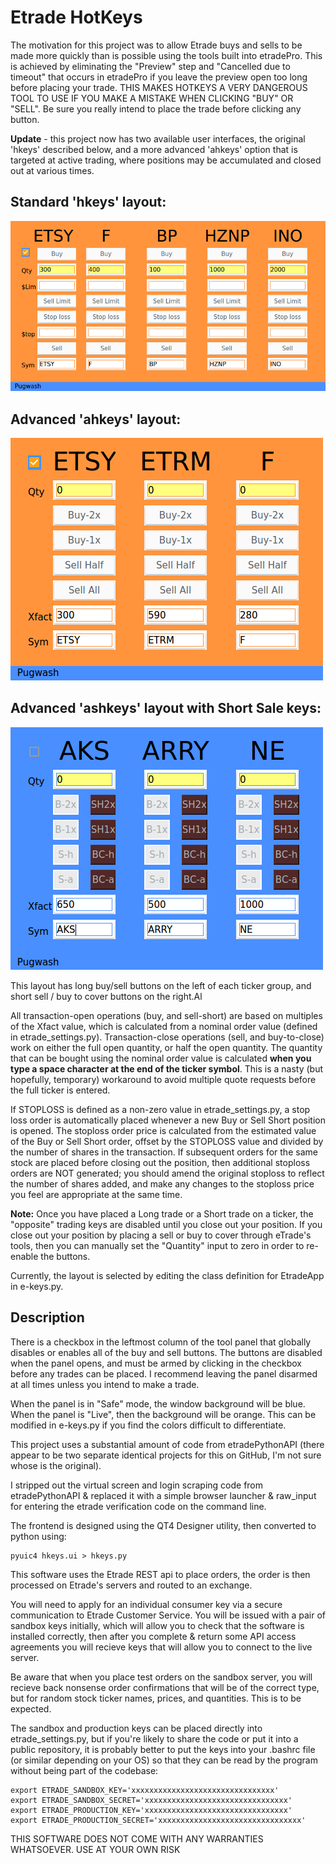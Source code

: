 # Etrade HotKeys

The motivation for this project was to allow Etrade buys and sells to be made more quickly than is possible using the tools built into etradePro. This is achieved by eliminating the "Preview" step and "Cancelled due to timeout" that occurs in etradePro if you leave the preview open too long before placing your trade. THIS MAKES HOTKEYS A VERY DANGEROUS TOOL TO USE IF YOU MAKE A MISTAKE WHEN CLICKING "BUY" OR "SELL". Be sure you really intend to place the trade before clicking any button.

**Update** - this project now has two available user interfaces, the original 'hkeys' described below, and a more advanced 'ahkeys' option that is targeted at active trading, where positions may be accumulated and closed out at various times.

## Standard 'hkeys' layout:
![hkeys screenshot](docs/img/hkeys.png)

## Advanced 'ahkeys' layout:
![ahkeys screenshot](docs/img/ahkeys.png)

## Advanced 'ashkeys' layout with Short Sale keys:
![ashkeys screenshot](docs/img/ashkeys.png)

This layout has long buy/sell buttons on the left of each ticker group, and short sell / buy to cover buttons on the right.Al

All transaction-open operations (buy, and sell-short) are based on multiples of the Xfact value, which is calculated from a nominal order value (defined in etrade_settings.py). Transaction-close operations (sell, and buy-to-close) work on either the full open quantity, or half the open quantity. The quantity that can be bought using the nominal order value is calculated **when you type a space character at the end of the ticker symbol**. This is a nasty (but hopefully, temporary) workaround to avoid multiple quote requests before the full ticker is entered.

If STOPLOSS is defined as a non-zero value in etrade_settings.py, a stop loss order is automatically placed whenever a new Buy or Sell Short position is opened. The stoploss order price is calculated from the estimated value of the Buy or Sell Short order, offset by the STOPLOSS value and divided by the number of shares in the transaction. If subsequent orders for the same stock are placed before closing out the position, then additional stoploss orders are NOT generated; you should amend the original stoploss to reflect the number of shares added, and make any changes to the stoploss price you feel are appropriate at the same time.

**Note:** Once you have placed a Long trade or a Short trade on a ticker, the "opposite" trading keys are disabled until you close out your position. If you close out your position by placing a sell or buy to cover through eTrade's tools, then you can manually set the "Quantity" input to zero in order to re-enable the buttons. 

Currently, the layout is selected by editing the class definition for EtradeApp in e-keys.py.

## Description

There is a checkbox in the leftmost column of the tool panel that globally disables or enables all of the buy and sell buttons. The buttons are disabled when the panel opens, and must be armed by clicking in the checkbox before any trades can be placed. I recommend leaving the panel disarmed at all times unless you intend to make a trade.

When the panel is in "Safe" mode, the window background will be blue. When the panel is "Live", then the background will be orange. This can be modified in e-keys.py if you find the colors difficult to differentiate.

This project uses a substantial amount of code from etradePythonAPI (there appear to be two separate identical projects for this on GitHub, I'm not sure whose is the original).

I stripped out the virtual screen and login scraping code from etradePythonAPI & replaced it with a simple browser launcher & raw_input for entering the etrade verification code on the command line.

The frontend is designed using the QT4 Designer utility, then converted to python using:
```
pyuic4 hkeys.ui > hkeys.py
```

This software uses the Etrade REST api to place orders, the order is then processed on Etrade's servers and routed to an exchange.

You will need to apply for an individual consumer key via a secure communication to Etrade Customer Service. You will be issued with a pair of sandbox keys initially, which will allow you to check that the software is installed correctly, then after you complete & return some API access agreements you will recieve keys that will allow you to connect to the live server.

Be aware that when you place test orders on the sandbox server, you will recieve back nonsense order confirmations that will be of the correct type, but for random stock ticker names, prices, and quantities. This is to be expected.

The sandbox and production keys can be placed directly into etrade_settings.py, but if you're likely to share the code or put it into a public repository, it is probably better to put the keys into your .bashrc file (or similar depending on your OS) so that they can be read by the program without being part of the codebase:
```
export ETRADE_SANDBOX_KEY='xxxxxxxxxxxxxxxxxxxxxxxxxxxxxxxx'
export ETRADE_SANDBOX_SECRET='xxxxxxxxxxxxxxxxxxxxxxxxxxxxxxxx'
export ETRADE_PRODUCTION_KEY='xxxxxxxxxxxxxxxxxxxxxxxxxxxxxxxx'
export ETRADE_PRODUCTION_SECRET='xxxxxxxxxxxxxxxxxxxxxxxxxxxxxxxx'
```

THIS SOFTWARE DOES NOT COME WITH ANY WARRANTIES WHATSOEVER. USE AT YOUR OWN RISK
